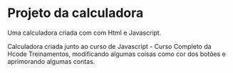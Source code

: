 # Projeto da calculadora
Uma calculadora criada com com Html e Javascript.

Calculadora criada junto ao curso de Javascript - Curso Completo da Hcode Treinamentos, modificando algumas coisas como cor dos botões e aprimorando algumas contas.
